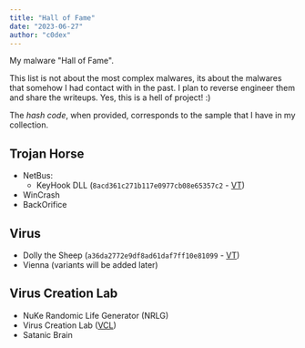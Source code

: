 ```yaml
---
title: "Hall of Fame"
date: "2023-06-27"
author: "c0dex"
---
```


My malware "Hall of Fame". 

This list is not about the most complex malwares, its about the malwares that somehow I had contact with in the past.
I plan to reverse engineer them and share the writeups. Yes, this is a hell of project! :)

The *hash code*, when provided, corresponds to the sample that I have in my collection.

## Trojan Horse
- NetBus:
  - KeyHook DLL (`8acd361c271b117e0977cb08e65357c2` - [VT](https://www.virustotal.com/gui/file/b356ac00c5c095194985efdd735317a632ecb2aba2887d2157dc2826dad2f8d9/details))
- WinCrash
- BackOrifice

## Virus
- Dolly the Sheep (`a36da2772e9df8ad61daf7ff10e81099` - [VT](https://www.virustotal.com/gui/file/43139dd432d35d0abb2bdbb9aeff39cab4510490f27e45f397a1cedb112ce38c/detection))
- Vienna (variants will be added later)

## Virus Creation Lab
- NuKe Randomic Life Generator (NRLG)
- Virus Creation Lab ([VCL](https://en.wikipedia.org/wiki/Virus_Creation_Laboratory))
- Satanic Brain
